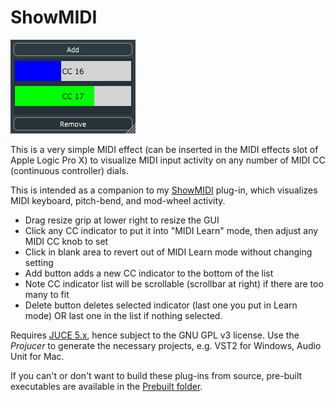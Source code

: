 # ShowMIDI
![](showmidicc.png)

This is a very simple MIDI effect (can be inserted in the MIDI effects slot of Apple Logic Pro X) to visualize MIDI input activity on any number of MIDI CC (continuous controller) dials.

This is intended as a companion to my [ShowMIDI](https://github.com/getdunne/ShowMIDI) plug-in, which visualizes MIDI keyboard, pitch-bend, and mod-wheel activity.

 * Drag resize grip at lower right to resize the GUI
 * Click any CC indicator to put it into "MIDI Learn" mode, then adjust any MIDI CC knob to set
 * Click in blank area to revert out of MIDI Learn mode without changing setting
 * Add button adds a new CC indicator to the bottom of the list
 * Note CC indicator list will be scrollable (scrollbar at right) if there are too many to fit
 * Delete button deletes selected indicator (last one you put in Learn mode) OR last one in the list if nothing selected.


Requires [JUCE 5.x](https://shop.juce.com/get-juce), hence subject to the GNU GPL v3 license. Use the *Projucer* to generate the necessary projects, e.g. VST2 for Windows, Audio Unit for Mac.

If you can't or don't want to build these plug-ins from source, pre-built executables are available in the [Prebuilt folder](Prebuilt).
